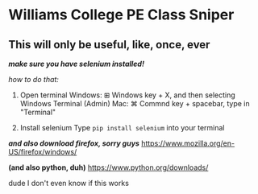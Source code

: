 # Williams College PE Class Sniper
## This will only be useful, like, once, ever

***make sure you have selenium installed!***

*how to do that:*
1. Open terminal
Windows: ⊞ Windows key + X, and then selecting Windows Terminal (Admin)
Mac: ⌘ Commnd key + spacebar, type in "Terminal"

2. Install selenium
Type `pip install selenium` into your terminal

***and also download firefox, sorry guys***
https://www.mozilla.org/en-US/firefox/windows/

**(and also python, duh)**
https://www.python.org/downloads/

dude I don't even know if this works
